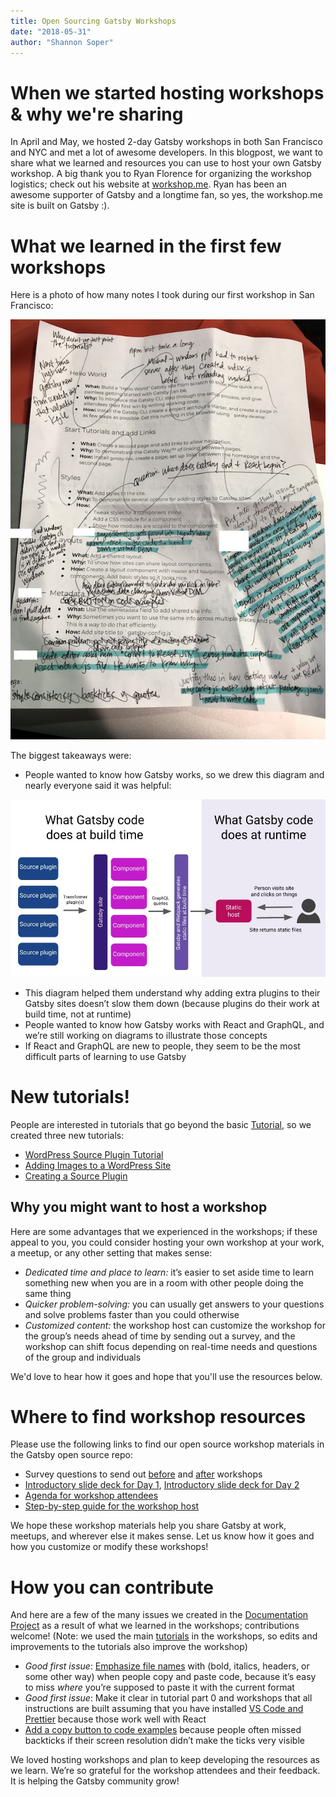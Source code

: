 ```yaml
---
title: Open Sourcing Gatsby Workshops
date: "2018-05-31"
author: "Shannon Soper"
---
```


# When we started hosting workshops & why we're sharing

In April and May, we hosted 2-day Gatsby workshops in both San Francisco and NYC and met a lot of awesome developers. In this blogpost, we want to share what we learned and resources you can use to host your own Gatsby workshop. A big thank you to Ryan Florence for organizing the workshop logistics; check out his website at [workshop.me](https://workshop.me/). Ryan has been an awesome supporter of Gatsby and a longtime fan, so yes, the workshop.me site is built on Gatsby :).

# What we learned in the first few workshops

Here is a photo of how many notes I took during our first workshop in San Francisco:

![Photo of my workshop outline with notes scribbled all over it](./workshop-notes.JPG)

The biggest takeaways were:
* People wanted to know how Gatsby works, so we drew this diagram and nearly everyone said it was helpful:

![Diagram of how Gatsby build time and run time works](./gatsby-diagram.jpg)

* This diagram helped them understand why adding extra plugins to their Gatsby sites doesn’t slow them down (because plugins do their work at build time, not at runtime)
* People wanted to know how Gatsby works with React and GraphQL, and we’re still working on diagrams to illustrate those concepts
* If React and GraphQL are new to people, they seem to be the most difficult parts of learning to use Gatsby

# New tutorials!

People are interested in tutorials that go beyond the basic [Tutorial](/tutorial/), so we created three new tutorials: 
* [WordPress Source Plugin Tutorial](/docs/wordpress-source-plugin-tutorial/)
* [Adding Images to a WordPress Site](/docs/image-tutorial/)
* [Creating a Source Plugin](/docs/source-plugin-tutorial/)


## Why you might want to host a workshop

Here are some advantages that we experienced in the workshops; if these appeal to you, you could consider hosting your own workshop at your work, a meetup, or any other setting that makes sense:

* _Dedicated time and place to learn:_ it’s easier to set aside time to learn something new when you are in a room with other people doing the same thing
* _Quicker problem-solving:_ you can usually get answers to your questions and solve problems faster than you could otherwise
* _Customized content:_ the workshop host can customize the workshop for the group’s needs ahead of time by sending out a survey, and the workshop can shift focus depending on real-time needs and questions of the group and individuals

We'd love to hear how it goes and hope that you'll use the resources below.

# Where to find workshop resources

Please use the following links to find our open source workshop materials in the Gatsby open source repo:
* Survey questions to send out [before](https://docs.google.com/a/gatsbyjs.com/forms/d/1S6diwCjR36VSJod7DGL0ZpESx3KdaNGiB4Szl4hOpg0/edit?usp=sharing) and [after](https://docs.google.com/a/gatsbyjs.com/forms/d/1iKok_QJHSav51_668QneqwxOFOMw_WNDPnX0PdBfUVA/edit?usp=sharing) workshops
* [Introductory slide deck for Day 1](https://docs.google.com/presentation/d/1fQNLvf1C8kj4rY-hVVY5zCsxy0z03gGkiqc-wiHHYhI/edit?usp=sharing), [Introductory slide deck for Day 2](https://docs.google.com/presentation/d/1w_0CGX2DNUDAIDT0MCaCPNqA_0HgamutaECP8kZ3yyI/edit?usp=sharing)
* [Agenda for workshop attendees](https://docs.google.com/document/d/1gn5dk5RkuOXgZatd-Ow4XGqKY1NWZVCaUhyOwrRP0JE/edit?usp=sharing)
* [Step-by-step guide for the workshop host](https://docs.google.com/document/d/1epeLO_7xkbd-WvPDCEZZ8f2GV5uMLHHM_UIhpZxqRbo/edit?usp=sharing)

We hope these workshop materials help you share Gatsby at work, meetups, and wherever else it makes sense. Let us know how it goes and how you customize or modify these workshops!


# How you can contribute

And here are a few of the many issues we created in the [Documentation Project](https://github.com/gatsbyjs/gatsby/projects/3) as a result of what we learned in the workshops; contributions welcome! (Note: we used the main [tutorials](/tutorial/) in the workshops, so edits and improvements to the tutorials also improve the workshop)

* *Good first issue*: [Emphasize file names](https://github.com/gatsbyjs/gatsby/issues/5608) with (bold, italics, headers, or some other way) when people copy and paste code, because it’s easy to miss _where_ you’re supposed to paste it with the current format
* *Good first issue*: Make it clear in tutorial part 0 and workshops that all instructions are built assuming that you have installed [VS Code and Prettier](https://github.com/gatsbyjs/gatsby/issues/5610) because those work well with React
* [Add a copy button to code examples](https://github.com/gatsbyjs/gatsby/issues/5030) because people often missed backticks if their screen resolution didn’t make the ticks very visible

We loved hosting workshops and plan to keep developing the resources as we learn. We’re so grateful for the workshop attendees and their feedback. It is helping the Gatsby community grow!
